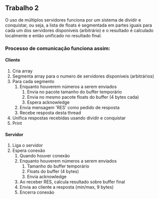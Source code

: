 ## Trabalho 2

O uso de múltiplos servidores funciona por um sistema de dividir e conquistar,
ou seja, a lista de floats é segmentada em partes iguais para cada um dos
servidores disponíveis (arbitrário) e o resultado é calculado localmente e
então unificado no resultado final.

### Processo de comunicação funciona assim:

#### Cliente

1. Cria array
2. Segmenta array para o numero de servidores disponíveis (arbitrários)
3. Para cada segmento
   1. Enquanto houverem números a serem enviados
      1. Envia no pacote tamanho do buffer temporário
      2. Envia no mesmo pacote floats do buffer (4 bytes cada)
      3. Espera acknowledge
   2. Envia mensagem 'RES' como pedido de resposta
   3. Recebe resposta desta thread
4. Unifica respostas recebidas usando dividir e conquistar
7. Print

#### Servidor

1. Liga o servidor
2. Espera conexão
   1. Quando houver conexão
   2. Enquanto houverem números a serem enviados
      1. Tamanho do buffer temporário
      2. Floats do buffer (4 bytes)
      3. Envia acknowledge
   3. Ao receber RES, calcula resultado sobre buffer final
   4. Envia ao cliente a resposta (min/max, 9 bytes)
   5. Encerra conexão   
